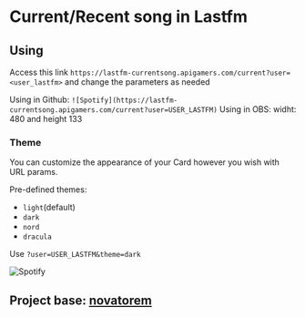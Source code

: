 # Current/Recent song in Lastfm

## Using

Access this link `https://lastfm-currentsong.apigamers.com/current?user=<user_lastfm>` and change the parameters as needed

Using in Github: `![Spotify](https://lastfm-currentsong.apigamers.com/current?user=USER_LASTFM)`
Using in OBS: widht: 480 and height 133

### Theme

You can customize the appearance of your Card however you wish with URL params.

Pre-defined themes:

- `light`(default)
- `dark`
- `nord`
- `dracula`

Use `?user=USER_LASTFM&theme=dark`

![Spotify](https://lastfm-currentsong.apigamers.com/current?user=gabriel_ah&theme=dark)

## Project base: [novatorem](https://github.com/novatorem/novatorem)

